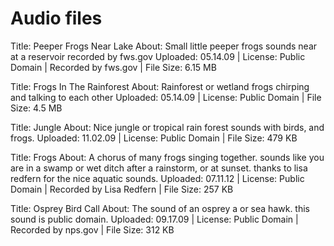 # Audio files

Title: Peeper Frogs Near Lake
About: Small little peeper frogs sounds near at a reservoir recorded by fws.gov
Uploaded: 05.14.09 | License: Public Domain | Recorded by fws.gov | File Size: 6.15 MB

Title: Frogs In The Rainforest
About: Rainforest or wetland frogs chirping and talking to each other
Uploaded: 05.14.09 | License: Public Domain | File Size: 4.5 MB

Title: Jungle
About: Nice jungle or tropical rain forest sounds with birds, and frogs.
Uploaded: 11.02.09 | License: Public Domain | File Size: 479 KB

Title: Frogs
About: A chorus of many frogs singing together. sounds like you are in a swamp or wet ditch after a rainstorm, or at sunset. thanks to lisa redfern for the nice aquatic sounds.
Uploaded: 07.11.12 | License: Public Domain | Recorded by Lisa Redfern | File Size: 257 KB

Title: Osprey Bird Call
About: The sound of an osprey a or sea hawk. this sound is public domain.
Uploaded: 09.17.09 | License: Public Domain | Recorded by nps.gov | File Size: 312 KB
